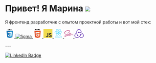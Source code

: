# Привет! Я Марина <img src="https://media.giphy.com/media/hvRJCLFzcasrR4ia7z/giphy.gif" width="30px"/>




Я фронтенд разработчик с опытом проектной работы и вот мой стек:


<p align="left"> 
<a href="https://www.w3schools.com/css/" target="_blank" rel="noreferrer"> <img src="https://raw.githubusercontent.com/devicons/devicon/master/icons/css3/css3-original-wordmark.svg" alt="css3" width="30" height="30"/> </a> 
<a href="https://www.figma.com/" target="_blank" rel="noreferrer"> <img src="https://www.vectorlogo.zone/logos/figma/figma-icon.svg" alt="figma" width="30" height="30"/> </a> 
<a href="https://www.w3.org/html/" target="_blank" rel="noreferrer"> <img src="https://raw.githubusercontent.com/devicons/devicon/master/icons/html5/html5-original-wordmark.svg" alt="html5" width="30" height="30"/> </a> 
<a href="https://developer.mozilla.org/en-US/docs/Web/JavaScript" target="_blank" rel="noreferrer"> <img src="https://raw.githubusercontent.com/devicons/devicon/master/icons/javascript/javascript-original.svg" alt="javascript" width="30" height="30"/> </a> 
 <a href="https://reactjs.org/" target="_blank" rel="noreferrer"> <img src="https://raw.githubusercontent.com/devicons/devicon/master/icons/react/react-original-wordmark.svg" alt="react" width="30" height="30"/> </a>
  <a href="https://sass-lang.com" target="_blank" rel="noreferrer"> <img src="https://raw.githubusercontent.com/devicons/devicon/master/icons/sass/sass-original.svg" alt="sass" width="30" height="30"/> </a>
   <a href="https://redux-toolkit.js.org/" target="_blank" rel="noreferrer"> <img src="https://raw.githubusercontent.com/devicons/devicon//master/icons/redux/redux-original.svg" alt="redux" width="30" height="30"/> </a> </p>
---

   <a href="https://www.linkedin.com/in/marina-iatsuk-49692825a/"><img src="https://img.shields.io/badge/LinkedIn-blue?style=for-the-badge&logo=linkedin&logoColor=white" alt="LinkedIn Badge" width="70" height="20"/><a>
